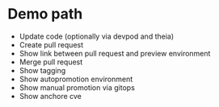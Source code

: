 # Demo path
* Update code (optionally via devpod and theia)
* Create pull request
* Show link between pull request and preview environment
* Merge pull request
* Show tagging
* Show autopromotion environment 
* Show manual promotion via gitops
* Show anchore cve
